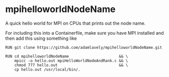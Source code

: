 # mpihelloworldNodeName

A quick hello world for MPI on CPUs that prints out the node name.

For including this into a Containerfile, make sure you have MPI installed and then add this using something like

```
RUN git clone https://github.com/adamlavely/mpihelloworldNodeName.git

RUN cd mpihelloworldNodeName                      && \
    mpicc -o hello.out mpiHelloWorldNodeAndRank.c && \
    chmod 777 hello.out                           && \
    cp hello.out /usr/local/bin/.
```
